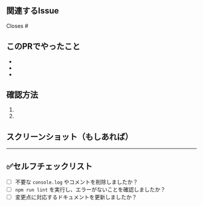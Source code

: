 ## 関連するIssue
Closes #

## このPRでやったこと
-
-
-

## 確認方法
1.
2.

## スクリーンショット（もしあれば）
---

## ✅セルフチェックリスト
- [ ] 不要な `console.log` やコメントを削除しましたか？
- [ ] `npm run lint` を実行し、エラーがないことを確認しましたか？
- [ ] 変更点に対応するドキュメントを更新しましたか？